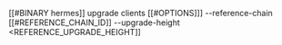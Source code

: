 [[#BINARY hermes]] upgrade clients [[#OPTIONS]]] --reference-chain [[#REFERENCE_CHAIN_ID]] --upgrade-height <REFERENCE_UPGRADE_HEIGHT]]
